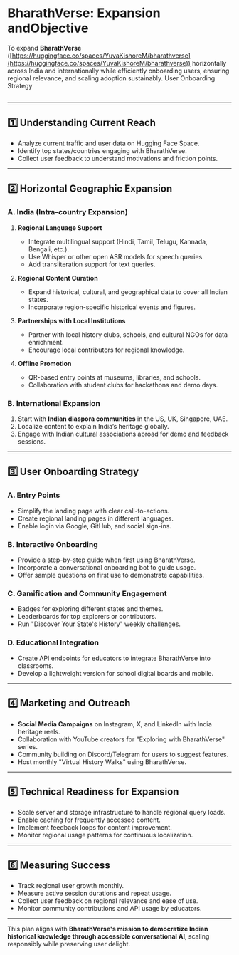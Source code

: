 # BharathVerse: Expansion andObjective

To expand **BharathVerse** ([https://huggingface.co/spaces/YuvaKishoreM/bharathverse](https://huggingface.co/spaces/YuvaKishoreM/bharathverse)) horizontally across India and internationally while efficiently onboarding users, ensuring regional relevance, and scaling adoption sustainably. User Onboarding Strategy

##

---

## 1️⃣ Understanding Current Reach

* Analyze current traffic and user data on Hugging Face Space.
* Identify top states/countries engaging with BharathVerse.
* Collect user feedback to understand motivations and friction points.

---

## 2️⃣ Horizontal Geographic Expansion

### A. India (Intra-country Expansion)

1. **Regional Language Support**

   * Integrate multilingual support (Hindi, Tamil, Telugu, Kannada, Bengali, etc.).
   * Use Whisper or other open ASR models for speech queries.
   * Add transliteration support for text queries.

2. **Regional Content Curation**

   * Expand historical, cultural, and geographical data to cover all Indian states.
   * Incorporate region-specific historical events and figures.

3. **Partnerships with Local Institutions**

   * Partner with local history clubs, schools, and cultural NGOs for data enrichment.
   * Encourage local contributors for regional knowledge.

4. **Offline Promotion**

   * QR-based entry points at museums, libraries, and schools.
   * Collaboration with student clubs for hackathons and demo days.

### B. International Expansion

1. Start with **Indian diaspora communities** in the US, UK, Singapore, UAE.
2. Localize content to explain India’s heritage globally.
3. Engage with Indian cultural associations abroad for demo and feedback sessions.

---

## 3️⃣ User Onboarding Strategy

### A. Entry Points

* Simplify the landing page with clear call-to-actions.
* Create regional landing pages in different languages.
* Enable login via Google, GitHub, and social sign-ins.

### B. Interactive Onboarding

* Provide a step-by-step guide when first using BharathVerse.
* Incorporate a conversational onboarding bot to guide usage.
* Offer sample questions on first use to demonstrate capabilities.

### C. Gamification and Community Engagement

* Badges for exploring different states and themes.
* Leaderboards for top explorers or contributors.
* Run "Discover Your State's History" weekly challenges.

### D. Educational Integration

* Create API endpoints for educators to integrate BharathVerse into classrooms.
* Develop a lightweight version for school digital boards and mobile.

---

## 4️⃣ Marketing and Outreach

* **Social Media Campaigns** on Instagram, X, and LinkedIn with India heritage reels.
* Collaboration with YouTube creators for "Exploring with BharathVerse" series.
* Community building on Discord/Telegram for users to suggest features.
* Host monthly "Virtual History Walks" using BharathVerse.

---

## 5️⃣ Technical Readiness for Expansion

* Scale server and storage infrastructure to handle regional query loads.
* Enable caching for frequently accessed content.
* Implement feedback loops for content improvement.
* Monitor regional usage patterns for continuous localization.

---

## 6️⃣ Measuring Success

* Track regional user growth monthly.
* Measure active session durations and repeat usage.
* Collect user feedback on regional relevance and ease of use.
* Monitor community contributions and API usage by educators.

---

This plan aligns with **BharathVerse's mission to democratize Indian historical knowledge through accessible conversational AI**, scaling responsibly while preserving user delight.
